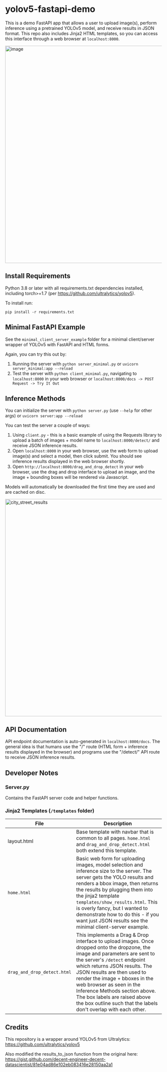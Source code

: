 # yolov5-fastapi-demo

This is a demo FastAPI app that allows a user to upload image(s), perform inference using a pretrained YOLOv5 model, and receive results in JSON format. This repo also includes Jinja2 HTML templates, so you can access this interface through a web browser at `localhost:8000`.

<img src="https://user-images.githubusercontent.com/47000850/171301696-fe31b6fd-a2c4-4b2c-9029-f11ce1ddfb64.png" alt="image" width="700"/>

## Install Requirements
Python 3.8 or later with all requirements.txt dependencies installed, including torch>=1.7 (per https://github.com/ultralytics/yolov5).

To install run:
```
pip install -r requirements.txt
```

## Minimal FastAPI Example

See the `minimal_client_server_example` folder for a minimal client/server wrapper of YOLOv5 with FastAPI and HTML forms.

Again, you can try this out by:
1. Running the server with `python server_minimal.py` or `uvicorn server_minimal:app --reload`
1. Test the server with `python client_minimal.py`, navigating to `localhost:8000` in your web browser or `localhost:8000/docs -> POST Request -> Try It Out`

## Inference Methods

You can initialize the server with `python server.py` (use `--help` for other args) or `uvicorn server:app --reload`

You can test the server a couple of ways:
1. Using `client.py` - this is a basic example of using the Requests library to upload a batch of images + model name to `localhost:8000/detect/` and receive JSON inference results. 
1. Open `localhost:8000` in your web browser, use the web form to upload image(s) and select a model, then click submit. You should see inference results displayed in the web browser shortly. 
1. Open `http://localhost:8000/drag_and_drop_detect` in your web browser, use the drag and drop interface to upload an image, and the image + bounding boxes will be rendered via Javascript.

Models will automatically be downloaded the first time they are used and are cached on disc.

<img src="https://user-images.githubusercontent.com/47000850/171300877-e3941e01-1aa0-4816-9cf9-6947481b4ec8.png" alt="city_street_results" width="700"/>

## API Documentation
API endpoint documentation is auto-generated in `localhost:8000/docs`. The general idea is that humans use the "/" route (HTML form + inference results displayed in the browser) and programs use the "/detect/" API route to receive JSON inference results.

## Developer Notes

### Server.py

Contains the FastAPI server code and helper functions.

### Jinja2 Templates (`/templates` folder)

| File | Description |
| --- | --- | 
| layout.html | Base template with navbar that is common to all pages. `home.html` and `drag_and_drop_detect.html` both extend this template. |
| `home.html` | Basic web form for uploading images, model selection and inference size to the server. The server gets the YOLO results and renders a bbox image, then returns the results by plugging them into the jinja2 template `templates/show_results.html`. This is overly fancy, but I wanted to demonstrate how to do this - if you want just JSON results see the minimal client-server example. |
| `drag_and_drop_detect.html` | This implements a Drag & Drop interface to upload images. Once dropped onto the dropzone, the image and parameters are sent to the server's `/detect` endpoint which returns JSON results. The JSON results are then used to render the image + bboxes in the web browser as seen in the Inference Methods section above. The box labels are raised above the box outline such that the labels don't overlap with each other. |
 
## Credits

This repository is a wrapper around YOLOv5 from Ultralytics: https://github.com/ultralytics/yolov5

Also modified the results_to_json function from the original here: https://gist.github.com/decent-engineer-decent-datascientist/81e04ad86e102eb083416e28150aa2a1
